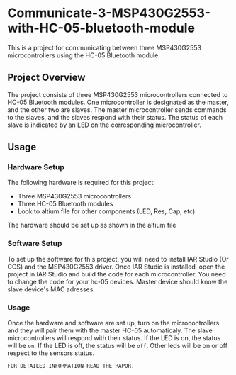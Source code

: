 # Communicate-3-MSP430G2553-with-HC-05-bluetooth-module

This is a project for communicating between three MSP430G2553 microcontrollers using the HC-05 Bluetooth module. 

## Project Overview

The project consists of three MSP430G2553 microcontrollers connected to HC-05 Bluetooth modules. One microcontroller is designated as the master, and the other two are slaves. The master microcontroller sends commands to the slaves, and the slaves respond with their status. The status of each slave is indicated by an LED on the corresponding microcontroller.

## Usage

### Hardware Setup

The following hardware is required for this project:

- Three MSP430G2553 microcontrollers
- Three HC-05 Bluetooth modules
- Look to altium file for other components (LED, Res, Cap, etc)

The hardware should be set up as shown in the altium file

### Software Setup

To set up the software for this project, you will need to install IAR Studio (Or CCS) and the MSP430G2553 driver. 
Once IAR Studio is installed, open the project in IAR Studio and build the code for each microcontroller. 
You need to change the code for your hc-05 devices. Master device should know the slave device's MAC adresses.

### Usage

Once the hardware and software are set up, turn on the microcontrollers and they will pair them with the master HC-05 automaticaly. 
The slave microcontrollers will respond with their status. If the LED is on, the status will be `on`. If the LED is off, the status will be `off`. Other leds will
be on or off respect to the sensors status.


    FOR DETAILED INFORMATION READ THE RAPOR.
